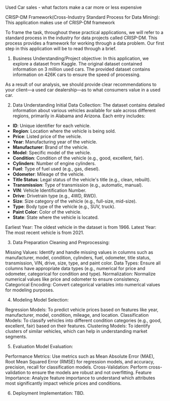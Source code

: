 Used Car sales - what factors make a car more or less expensive

CRISP-DM Framework(Cross-Industry Standard Process for Data Mining): This application makes use of CRISP-DM framework

To frame the task, throughout these practical applications, we will refer to a standard process in the industry for data projects called CRISP-DM.
This process provides a framework for working through a data problem.
Our first step in this application will be to read through a brief.


1. Business Understanding/Project objective:
In this application, we explore a dataset from Kaggle. The original dataset contained information on 3 million used cars.
The provided dataset contains information on 426K cars to ensure the speed of processing.

As a result of our analysis, we should provide clear recommendations to your client—a used car dealership—as to what consumers value in a used car.

2. Data Understanding
Initial Data Collection: The dataset contains detailed information about various vehicles available for sale across different regions, primarily in Alabama and Arizona. Each entry includes:
- **ID**: Unique identifier for each vehicle.
- **Region**: Location where the vehicle is being sold.
- **Price**: Listed price of the vehicle.
- **Year**: Manufacturing year of the vehicle.
- **Manufacturer**: Brand of the vehicle.
- **Model**: Specific model of the vehicle.
- **Condition**: Condition of the vehicle (e.g., good, excellent, fair).
- **Cylinders**: Number of engine cylinders.
- **Fuel**: Type of fuel used (e.g., gas, diesel).
- **Odometer**: Mileage of the vehicle.
- **Title Status**: Legal status of the vehicle's title (e.g., clean, rebuilt).
- **Transmission**: Type of transmission (e.g., automatic, manual).
- **VIN**: Vehicle Identification Number.
- **Drive**: Drivetrain type (e.g., 4WD, RWD).
- **Size**: Size category of the vehicle (e.g., full-size, mid-size).
- **Type**: Body type of the vehicle (e.g., SUV, truck).
- **Paint Color**: Color of the vehicle.
- **State**: State where the vehicle is located.

Earliest Year: The oldest vehicle in the dataset is from 1966.
Latest Year: The most recent vehicle is from 2021.

3. Data Preparation
Cleaning and Preprocessing:

Missing Values: Identify and handle missing values in columns such as manufacturer, model, condition, cylinders, fuel, odometer, title status, transmission, VIN, drive, size, type, and paint color.
Data Types: Ensure all columns have appropriate data types (e.g., numerical for price and odometer, categorical for condition and type).
Normalization: Normalize numerical values like price and odometer to ensure consistency.
Categorical Encoding: Convert categorical variables into numerical values for modeling purposes.


4. Modeling
Model Selection:

Regression Models: To predict vehicle prices based on features like year, manufacturer, model, condition, mileage, and location.
Classification Models: To classify vehicles into different condition categories (e.g., good, excellent, fair) based on their features.
Clustering Models: To identify clusters of similar vehicles, which can help in understanding market segments.


5. Evaluation
Model Evaluation:

Performance Metrics: Use metrics such as Mean Absolute Error (MAE), Root Mean Squared Error (RMSE) for regression models, and accuracy, precision, recall for classification models.
Cross-Validation: Perform cross-validation to ensure the models are robust and not overfitting.
Feature Importance: Analyze feature importance to understand which attributes most significantly impact vehicle prices and conditions.


6. Deployment
Implementation:
TBD.


